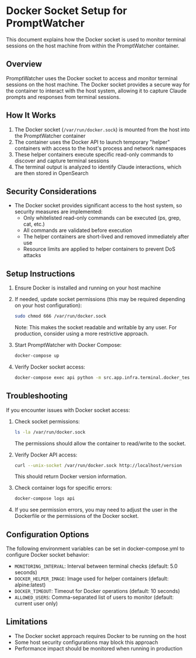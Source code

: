 # Docker Socket Setup for PromptWatcher

This document explains how the Docker socket is used to monitor terminal sessions on the host machine from within the PromptWatcher container.

## Overview

PromptWatcher uses the Docker socket to access and monitor terminal sessions on the host machine. The Docker socket provides a secure way for the container to interact with the host system, allowing it to capture Claude prompts and responses from terminal sessions.

## How It Works

1. The Docker socket (`/var/run/docker.sock`) is mounted from the host into the PromptWatcher container
2. The container uses the Docker API to launch temporary "helper" containers with access to the host's process and network namespaces
3. These helper containers execute specific read-only commands to discover and capture terminal sessions
4. The terminal output is analyzed to identify Claude interactions, which are then stored in OpenSearch

## Security Considerations

- The Docker socket provides significant access to the host system, so security measures are implemented:
  - Only whitelisted read-only commands can be executed (ps, grep, cat, etc.)
  - All commands are validated before execution
  - The helper containers are short-lived and removed immediately after use
  - Resource limits are applied to helper containers to prevent DoS attacks

## Setup Instructions

1. Ensure Docker is installed and running on your host machine
2. If needed, update socket permissions (this may be required depending on your host configuration):
   ```bash
   sudo chmod 666 /var/run/docker.sock
   ```
   Note: This makes the socket readable and writable by any user. For production, consider using a more restrictive approach.

3. Start PromptWatcher with Docker Compose:
   ```bash
   docker-compose up
   ```

4. Verify Docker socket access:
   ```bash
   docker-compose exec api python -m src.app.infra.terminal.docker_test
   ```

## Troubleshooting

If you encounter issues with Docker socket access:

1. Check socket permissions:
   ```bash
   ls -la /var/run/docker.sock
   ```
   The permissions should allow the container to read/write to the socket.

2. Verify Docker API access:
   ```bash
   curl --unix-socket /var/run/docker.sock http://localhost/version
   ```
   This should return Docker version information.

3. Check container logs for specific errors:
   ```bash
   docker-compose logs api
   ```

4. If you see permission errors, you may need to adjust the user in the Dockerfile or the permissions of the Docker socket.

## Configuration Options

The following environment variables can be set in docker-compose.yml to configure Docker socket behavior:

- `MONITORING_INTERVAL`: Interval between terminal checks (default: 5.0 seconds)
- `DOCKER_HELPER_IMAGE`: Image used for helper containers (default: alpine:latest)
- `DOCKER_TIMEOUT`: Timeout for Docker operations (default: 10 seconds)
- `ALLOWED_USERS`: Comma-separated list of users to monitor (default: current user only)

## Limitations

- The Docker socket approach requires Docker to be running on the host
- Some host security configurations may block this approach
- Performance impact should be monitored when running in production